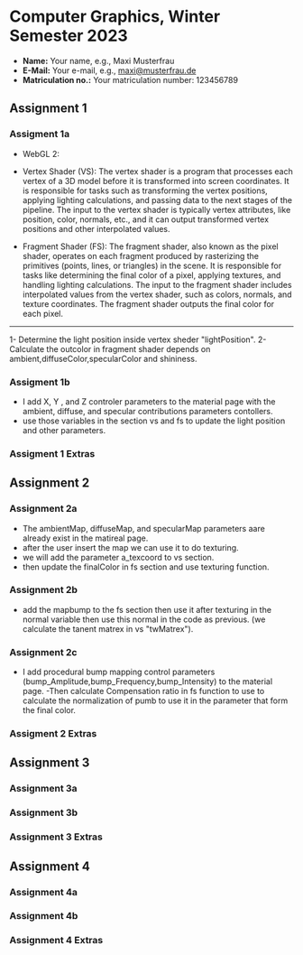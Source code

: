# Computer Graphics, Winter Semester 2023

- **Name:** Your name, e.g., Maxi Musterfrau
- **E-Mail:** Your e-mail, e.g., maxi@musterfrau.de
- **Matriculation no.:** Your matriculation number: 123456789

<!--------------------------------------------------------------------------->
## Assignment 1

### Assigment 1a

* WebGL 2:

- Vertex Shader (VS):
The vertex shader is a program that processes each vertex of a 3D model before it is transformed into screen coordinates.
It is responsible for tasks such as transforming the vertex positions, applying lighting calculations, and passing data to the next stages of the pipeline.
The input to the vertex shader is typically vertex attributes, like position, color, normals, etc., and it can output transformed vertex positions and other interpolated values.

- Fragment Shader (FS):
The fragment shader, also known as the pixel shader, operates on each fragment produced by rasterizing the primitives (points, lines, or triangles) in the scene.
It is responsible for tasks like determining the final color of a pixel, applying textures, and handling lighting calculations.
The input to the fragment shader includes interpolated values from the vertex shader, such as colors, normals, and texture coordinates.
The fragment shader outputs the final color for each pixel.
-----------------------------
1- Determine the light position inside vertex sheder "lightPosition".
2- Calculate the outcolor in fragment shader depends on ambient,diffuseColor,specularColor and shininess. 

### Assigment 1b
- I add X, Y , and Z controler parameters to the material page with the ambient, diffuse, and specular contributions parameters contollers.
- use those variables in the section vs and fs to update the light position and other parameters.

### Assigment 1 Extras
<!-- Describe any extra features that you implemented. Make sure to cite your sources. -->

<!--------------------------------------------------------------------------->
## Assignment 2

### Assignment 2a
- The ambientMap, diffuseMap, and specularMap parameters aare already exist in the matireal page.
- after the user insert the map we can use it to do texturing.
- we will add the parameter a_texcoord to vs section.
- then update the finalColor in fs section and use texturing function.


### Assignment 2b
- add the mapbump to the fs section then use it after texturing in the normal variable then use this normal in the code as previous. (we calculate the tanent matrex in vs "twMatrex").
### Assignment 2c
- I add procedural bump mapping control parameters (bump_Amplitude,bump_Frequency,bump_Intensity) to the material page.
-Then calculate Compensation ratio in fs function to use to calculate the normalization of pumb to use it in the parameter that form the final color.
### Assigment 2 Extras
<!-- Describe any extra features that you implemented. Make sure to cite your sources. -->

<!--------------------------------------------------------------------------->
## Assignment 3

### Assignment 3a
<!-- Briefly describe your solution. If you did not solve the assignment, simply enter "Not solved." -->

### Assignment 3b
<!-- Briefly describe your solution. If you did not solve the assignment, simply enter "Not solved." -->

### Assignment 3 Extras
<!-- Describe any extra features that you implemented. Make sure to cite your sources. -->

<!--------------------------------------------------------------------------->
## Assignment 4

### Assignment 4a
<!-- Briefly describe your solution. If you did not solve the assignment, simply enter "Not solved." -->

### Assignment 4b
<!-- Briefly describe your solution. If you did not solve the assignment, simply enter "Not solved." -->

### Assignment 4 Extras
<!-- Describe any extra features that you implemented. Make sure to cite your sources. -->